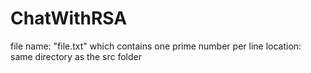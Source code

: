 # ChatWithRSA

file name: "file.txt" which contains one prime number per line
location: same directory as the src folder